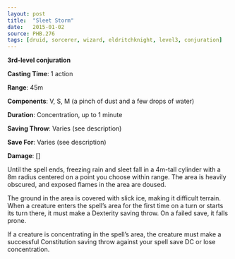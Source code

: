 ```yaml
---
layout: post
title:  "Sleet Storm"
date:   2015-01-02
source: PHB.276
tags: [druid, sorcerer, wizard, eldritchknight, level3, conjuration]
---
```


**3rd-level conjuration**

**Casting Time**: 1 action

**Range**: 45m

**Components**: V, S, M (a pinch of dust and a few drops of water)

**Duration**: Concentration, up to 1 minute

**Saving Throw**: Varies (see description)

**Save For**: Varies (see description)

**Damage**: []

Until the spell ends, freezing rain and sleet fall in a 4m-tall cylinder with a 8m radius centered on a point you choose within range. The area is heavily obscured, and exposed flames in the area are doused.

The ground in the area is covered with slick ice, making it difficult terrain. When a creature enters the spell’s area for the first time on a turn or starts its turn there, it must make a Dexterity saving throw. On a failed save, it falls prone.

If a creature is concentrating in the spell’s area, the creature must make a successful Constitution saving throw against your spell save DC or lose concentration.
